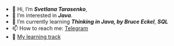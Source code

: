 - 👋 Hi, I’m ***Svetlana Tarasenko***,
- 👀 I’m interested in ***Java***.
- 🌱 I’m currently learning ***Thinking in Java, by Bruce Eckel***, ***SQL*** 
- 📫 How to reach me: [Telegram](https://t.me/svetlana_603)
- 💞️ [My learning track](https://github.com/Leolasland/Leolasland/blob/main/log.md)
<!---
Leolasland/Leolasland is a ✨ special ✨ repository because its `README.md` (this file) appears on your GitHub profile.
You can click the Preview link to take a look at your changes.
--->
